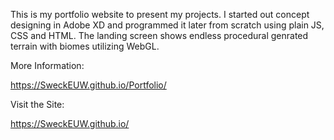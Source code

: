 This is my portfolio website to present my projects. I started out concept designing in Adobe XD and programmed it later from scratch using plain JS, CSS and HTML. The landing screen shows endless procedural genrated terrain with biomes utilizing WebGL.

More Information:

https://SweckEUW.github.io/Portfolio/

Visit the Site:

https://SweckEUW.github.io/
